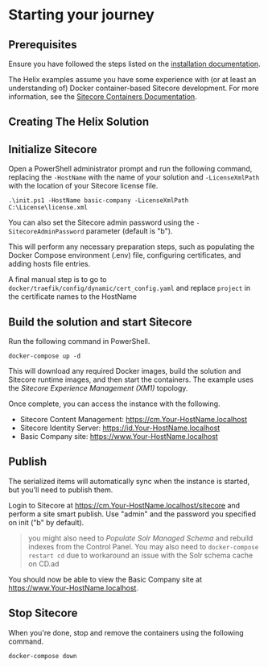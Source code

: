 # Starting your journey 

## Prerequisites

Ensure you have followed the steps listed on the [installation documentation](https://sitecore.github.io/Helix.Examples/install.html).

The Helix examples assume you have some experience with (or at least an understanding of) Docker container-based Sitecore development. For more information, see the [Sitecore Containers Documentation](https://containers.doc.sitecore.com).

## Creating The Helix Solution



## Initialize Sitecore

Open a PowerShell administrator prompt and run the following command, replacing the `-HostName` with the name of your solution and
`-LicenseXmlPath` with the location of your Sitecore license file.

```
.\init.ps1 -HostName basic-company -LicenseXmlPath C:\License\license.xml
```

You can also set the Sitecore admin password using the `-SitecoreAdminPassword` parameter (default is "b").

This will perform any necessary preparation steps, such as populating the Docker Compose environment (.env) file, configuring certificates, and adding hosts file entries.

A final manual step is to go to `docker/traefik/config/dynamic/cert_config.yaml` and replace `project` in the certificate names to the HostName

## Build the solution and start Sitecore

Run the following command in PowerShell.

```
docker-compose up -d
```

This will download any required Docker images, build the solution and Sitecore runtime images, and then start the containers. The example uses the *Sitecore Experience Management (XM1)* topology.

Once complete, you can access the instance with the following.

* Sitecore Content Management: https://cm.Your-HostName.localhost
* Sitecore Identity Server: https://id.Your-HostName.localhost
* Basic Company site: https://www.Your-HostName.localhost

## Publish

The serialized items will automatically sync when the instance is started, but you'll need to publish them.

Login to Sitecore at https://cm.Your-HostName.localhost/sitecore and perform a site smart publish. Use "admin" and the password you specified on init ("b" by default).

> you might also need to _Populate Solr Managed Schema_ and rebuild indexes from the Control Panel. You may also need to `docker-compose restart cd` due to workaround an issue with the Solr schema cache on CD.ad

You should now be able to view the Basic Company site at https://www.Your-HostName.localhost.

## Stop Sitecore

When you're done, stop and remove the containers using the following command.

```
docker-compose down
```